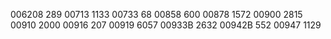 006208  289
00713   1133
00733   68
00858   600
00878   1572
00900   2815   
00910   2000
00916   207
00919   6057
00933B  2632
00942B  552
00947   1129
